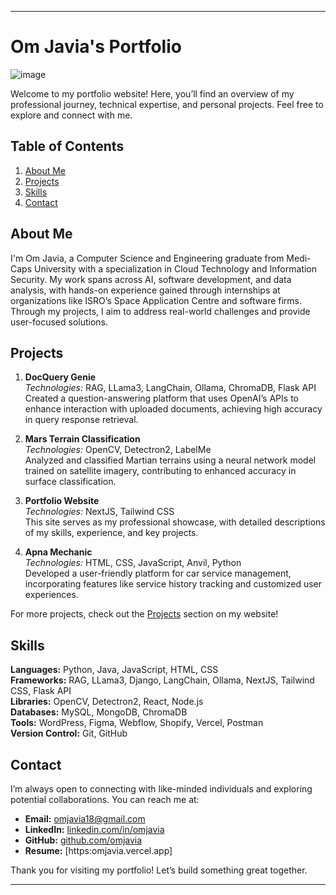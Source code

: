 

---

# Om Javia's Portfolio

![image](https://github.com/user-attachments/assets/b6b89e8a-1e2a-4faa-85a9-735e7b52d4ce)

Welcome to my portfolio website! Here, you’ll find an overview of my professional journey, technical expertise, and personal projects. Feel free to explore and connect with me.

## Table of Contents
1. [About Me](#about-me)
2. [Projects](#projects)
3. [Skills](#skills)
4. [Contact](#contact)

## About Me

I'm Om Javia, a Computer Science and Engineering graduate from Medi-Caps University with a specialization in Cloud Technology and Information Security. My work spans across AI, software development, and data analysis, with hands-on experience gained through internships at organizations like ISRO’s Space Application Centre and software firms. Through my projects, I aim to address real-world challenges and provide user-focused solutions.

## Projects

1. **DocQuery Genie**  
   *Technologies:* RAG, LLama3, LangChain, Ollama, ChromaDB, Flask API  
   Created a question-answering platform that uses OpenAI’s APIs to enhance interaction with uploaded documents, achieving high accuracy in query response retrieval.

2. **Mars Terrain Classification**  
   *Technologies:* OpenCV, Detectron2, LabelMe  
   Analyzed and classified Martian terrains using a neural network model trained on satellite imagery, contributing to enhanced accuracy in surface classification.

3. **Portfolio Website**  
   *Technologies:* NextJS, Tailwind CSS  
   This site serves as my professional showcase, with detailed descriptions of my skills, experience, and key projects.

4. **Apna Mechanic**  
   *Technologies:* HTML, CSS, JavaScript, Anvil, Python  
   Developed a user-friendly platform for car service management, incorporating features like service history tracking and customized user experiences.

For more projects, check out the [Projects](https://omjavia.vercel.app/#projects) section on my website!

## Skills

**Languages:** Python, Java, JavaScript, HTML, CSS  
**Frameworks:** RAG, LLama3, Django, LangChain, Ollama, NextJS, Tailwind CSS, Flask API  
**Libraries:** OpenCV, Detectron2, React, Node.js  
**Databases:** MySQL, MongoDB, ChromaDB  
**Tools:** WordPress, Figma, Webflow, Shopify, Vercel, Postman  
**Version Control:** Git, GitHub  

## Contact

I’m always open to connecting with like-minded individuals and exploring potential collaborations. You can reach me at:
- **Email:** [omjavia18@gmail.com](mailto:omjavia18@gmail.com)
- **LinkedIn:** [linkedin.com/in/omjavia](https://linkedin.com/in/omjavia)
- **GitHub:** [github.com/omjavia](https://github.com/omjavia)
- **Resume:** [https:omjavia.vercel.app]

Thank you for visiting my portfolio! Let’s build something great together.

--- 



